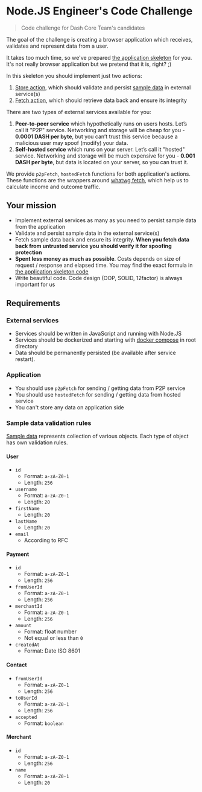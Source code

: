 # Node.JS Engineer's Code Challenge

> Code challenge for Dash Core Team's candidates

The goal of the challenge is creating a browser application which receives,
validates and represent data from a user.

It takes too much time, so we've prepared [the application skeleton](application) for you.
It's not really browser application but we pretend that it is, right? ;)

In this skeleton you should implement just two actions:
  1. [Store action](application/actions/storeActionFactory.js), which should validate and persist
     [sample data](application/data.json) in external service(s)
  2. [Fetch action](application/actions/fetchActionFactory.js), which should retrieve data back
     and ensure its integrity

There are two types of external services available for you:
  1. **Peer-to-peer service** which hypothetically runs on users hosts. Let’s call it "P2P" service.
     Networking and storage will be cheap for you - **0.0001 DASH per byte**, but you can’t trust
     this service because a malicious user may spoof (modify) your data.
  2. **Self-hosted service** which runs on your server. Let’s call it "hosted" service.
     Networking and storage will be much expensive for you - **0.001 DASH per byte**, but data is
     located on your server, so you can trust it.

We provide `p2pFetch`, `hostedFetch` functions for both application's actions.
These functions are the wrappers around [whatwg fetch](https://fetch.spec.whatwg.org/),
which help us to calculate income and outcome traffic.

## Your mission

 - Implement external services as many as you need to persist sample data from the application
 - Validate and persist sample data in the external service(s)
 - Fetch sample data back and ensure its integrity. **When you fetch data back from untrusted service
   you should verify it for spoofing protection**
 - **Spent less money as much as possible**. Costs depends on size of request / response and elapsed time. 
   You may find the exact formula in [the application skeleton code](application/lib/calculateExpenses.js)
 - Write beautiful code. Code design (OOP, SOLID, 12factor) is always important for us

## Requirements

### External services
 - Services should be written in JavaScript and running with Node.JS
 - Services should be dockerized and starting with [docker compose](docker-compose.yml) in root directory
 - Data should be permanently persisted (be available after service restart). 
 
### Application
 - You should use `p2pFetch` for sending / getting data from P2P service
 - You should use `hostedFetch` for sending / getting data from hosted service
 - You can't store any data on application side

### Sample data validation rules

[Sample data](application/data.json) represents collection of various objects.
Each type of object has own validation rules.

#### User

- `id`
   - Format: `a-zA-Z0-1`
   - Length: `256`
- `username`
   - Format: `a-zA-Z0-1`
   - Length: `20` 
- `firstName`
   - Length: `20` 
- `lastName`
   - Length: `20`
- `email`
   - According to RFC

#### Payment

- `id`
   - Format: `a-zA-Z0-1`
   - Length: `256`
- `fromUserId`
   - Format: `a-zA-Z0-1`
   - Length: `256`
- `merchantId`
   - Format: `a-zA-Z0-1`
   - Length: `256`
- `amount`
   - Format: float number
   - Not equal or less than `0`
- `createdAt`
   - Format: Date ISO 8601

#### Contact

- `fromUserId`
   - Format: `a-zA-Z0-1`
   - Length: `256`
- `toUserId`
   - Format: `a-zA-Z0-1`
   - Length: `256`
- `accepted`
   - Format: `boolean`

#### Merchant

- `id`
   - Format: `a-zA-Z0-1`
   - Length: `256`
- `name`
   - Format: `a-zA-Z0-1`
   - Length: `20`
